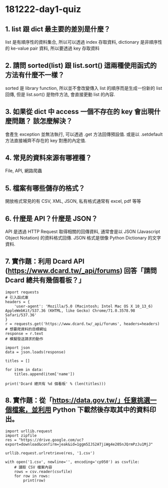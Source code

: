 # 181222-day1-quiz

## 1. list 跟 dict 最主要的差別是什麼？

list 是有順序性的資料集合, 所以可以透過 index 存取資料, dictionary 是非順序性的 ke-value pair 資料, 所以要透過 key 存取資料

## 2. 請問 sorted(list) 跟 list.sort() 這兩種使用函式的方法有什麼不一樣？

sorted 是 library function, 所以並不會改變傳入 list 的順序而是生成一份新的 list 回傳, 但是 list.sort() 是物件方法, 會直接更動 list 的內容.

## 3. 如果從 dict 中 access 一個不存在的 key 會出現什麼問題？ 該怎麼解決？

會產生 exception 並無法執行, 可以透過 .get 方法回傳預設值. 或是以 .setdefault 方法直接補齊不存在的 key 對應的內定值.

## 4. 常見的資料來源有哪裡種？

File, API, 網路爬蟲

## 5. 檔案有哪些儲存的格式？

開放格式常見的有 CSV, XML, JSON, 私有格式通常有 excel, pdf 等等 

## 6. 什麼是 API？什麼是 JSON？

API 是透過 HTTP Request 取得相關的回傳資料, 通常會是以 JSON (Javascript Object Notation) 的資料格式回傳. JSON 格式是很像 Python Dictionary 的文字資料.

## 7. 實作題：利用 Dcard API (https://www.dcard.tw/_api/forums) 回答「請問 Dcard 總共有幾個看板？」

```
import requests
# 引入函式庫
headers = {
    'user-agent': 'Mozilla/5.0 (Macintosh; Intel Mac OS X 10_13_6) AppleWebKit/537.36 (KHTML, like Gecko) Chrome/71.0.3578.98 Safari/537.36'
}
r = requests.get('https://www.dcard.tw/_api/forums', headers=headers)
# 想要爬資料的目標網址
response = r.text
# 模擬發送請求的動作

import json
data = json.loads(response)

titles = []

for item in data:
    titles.append(item['name'])

print('Dcard 總共有 %d 個看板' % (len(titles)))
```

## 8. 實作題：從「https://data.gov.tw/」任意挑選一個檔案，並利用 Python 下載然後存取其中的資料印出。

```
import urllib.request
import zipfile 
res = "https://drive.google.com/uc?export=download&confirm=jeak&id=1ggm5IJS2ATjiWg4e205nJQrmPzJu1MjJ"

urllib.request.urlretrieve(res, '1.csv')

with open('1.csv', newline='', encoding='cp950') as csvfile:
    # 讀取 CSV 檔案內容
    rows = csv.reader(csvfile)
    for row in rows:
        print(row)
```




